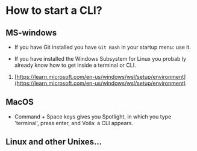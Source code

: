 # How to start a CLI? 

## MS-windows 

- If you have Git installed you have `Git Bash` in your startup menu: use it. 

- If you have installed the Windows Subsystem for Linux you probab ly already know how to get inside a terminal or CLI. 

1. [https://learn.microsoft.com/en-us/windows/wsl/setup/environment](https://learn.microsoft.com/en-us/windows/wsl/setup/environment)

## MacOS

- Command + Space keys gives you Spotlight, in which you type 'terminal', press enter, and Voila: a CLI appears. 

## Linux and other Unixes... 
